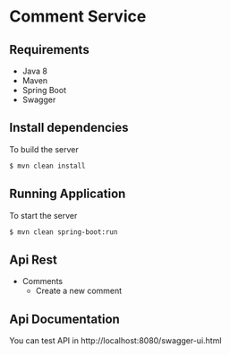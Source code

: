 # Comment Service

## Requirements
- Java 8
- Maven
- Spring Boot
- Swagger 

## Install dependencies

To build the server 

```sh
$ mvn clean install
```

## Running Application

To start the server 

```sh
$ mvn clean spring-boot:run
```

## Api Rest
- Comments
    - Create a new comment

## Api Documentation

You can test API in http://localhost:8080/swagger-ui.html

